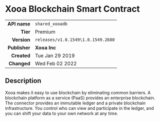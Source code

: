 # Xooa Blockchain Smart Contract
| | |
|-:|-|
|**API name**|`shared_xooadb`|
|**Tier**|Premium|
|**Version**|`releases/v1.0.1549\1.0.1549.2680`|
|**Publisher**|**Xooa Inc**|
|**Created**|Tue Jan 29 2019|
|**Changed**|Wed Feb 02 2022|

## Description
Xooa makes it easy to use blockchain by eliminating common barriers. A blockchain platform as a service (PaaS) provides an enterprise blockchain. The connector provides an immutable ledger and a private blockchain infrastructure. You control who can view and participate in the ledger, and you can shift your data to your own network at any time.
